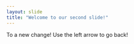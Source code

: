 ```yaml
---
layout: slide
title: "Welcome to our second slide!"
---
```

To a new change!
Use the left arrow to go back!
